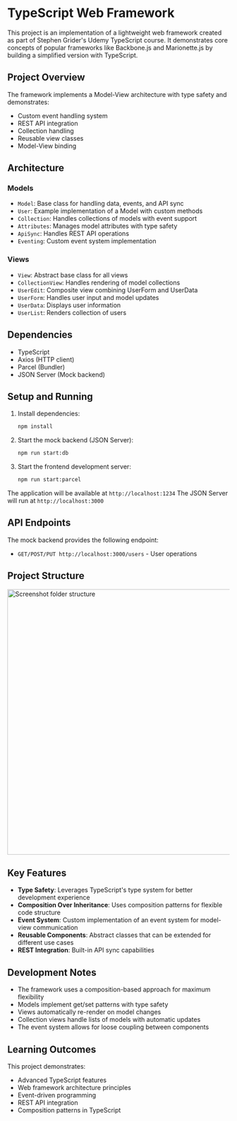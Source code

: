 # TypeScript Web Framework

This project is an implementation of a lightweight web framework created as part of Stephen Grider's Udemy TypeScript course. It demonstrates core concepts of popular frameworks like Backbone.js and Marionette.js by building a simplified version with TypeScript.

## Project Overview

The framework implements a Model-View architecture with type safety and demonstrates:

- Custom event handling system
- REST API integration
- Collection handling
- Reusable view classes
- Model-View binding

## Architecture

### Models

- `Model`: Base class for handling data, events, and API sync
- `User`: Example implementation of a Model with custom methods
- `Collection`: Handles collections of models with event support
- `Attributes`: Manages model attributes with type safety
- `ApiSync`: Handles REST API operations
- `Eventing`: Custom event system implementation

### Views

- `View`: Abstract base class for all views
- `CollectionView`: Handles rendering of model collections
- `UserEdit`: Composite view combining UserForm and UserData
- `UserForm`: Handles user input and model updates
- `UserData`: Displays user information
- `UserList`: Renders collection of users

## Dependencies

- TypeScript
- Axios (HTTP client)
- Parcel (Bundler)
- JSON Server (Mock backend)

## Setup and Running

1. Install dependencies:

   ```bash
   npm install
   ```

2. Start the mock backend (JSON Server):

   ```bash
   npm run start:db
   ```

3. Start the frontend development server:
   ```bash
   npm run start:parcel
   ```

The application will be available at `http://localhost:1234`
The JSON Server will run at `http://localhost:3000`

## API Endpoints

The mock backend provides the following endpoint:

- `GET/POST/PUT http://localhost:3000/users` - User operations

## Project Structure

<img width="600" alt="Screenshot folder structure" src="https://github.com/user-attachments/assets/27c6a8ea-e862-4dd9-8e60-ea336aa7d0b4" />

## Key Features

- **Type Safety**: Leverages TypeScript's type system for better development experience
- **Composition Over Inheritance**: Uses composition patterns for flexible code structure
- **Event System**: Custom implementation of an event system for model-view communication
- **Reusable Components**: Abstract classes that can be extended for different use cases
- **REST Integration**: Built-in API sync capabilities

## Development Notes

- The framework uses a composition-based approach for maximum flexibility
- Models implement get/set patterns with type safety
- Views automatically re-render on model changes
- Collection views handle lists of models with automatic updates
- The event system allows for loose coupling between components

## Learning Outcomes

This project demonstrates:

- Advanced TypeScript features
- Web framework architecture principles
- Event-driven programming
- REST API integration
- Composition patterns in TypeScript
